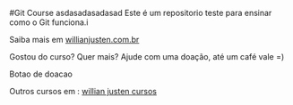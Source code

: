 #Git Course
asdasadasadasad
Este é um repositorio teste para ensinar como o Git funciona.i

Saiba mais em [willianjusten.com.br](http://willianjusten.com.br)

Gostou do curso? Quer mais? Ajude com uma doação, até um café vale =)

Botao de doacao

Outros cursos em : [willian justen cursos](http://willianjusten.teachable.com)
